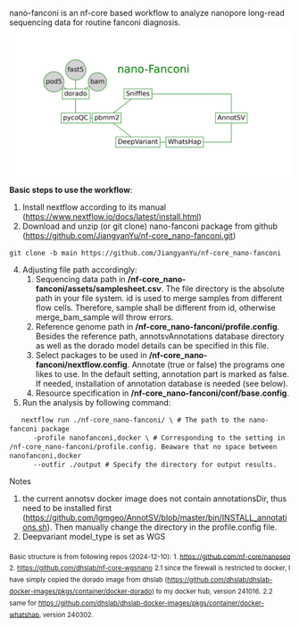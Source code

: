 nano-fanconi is an nf-core based workflow to analyze nanopore long-read sequencing data for routine fanconi diagnosis.
![Description](https://github.com/JiangyanYu/nf-core_nano-fanconi/blob/main/docs/workflow_complete_graph.png)
**Basic steps to use the workflow**:
1. Install nextflow according to its manual (https://www.nextflow.io/docs/latest/install.html)
2. Download and unzip (or git clone) nano-fanconi package from github (https://github.com/JiangyanYu/nf-core_nano-fanconi.git)
```
git clone -b main https://github.com/JiangyanYu/nf-core_nano-fanconi
```
4. Adjusting file path accordingly:
   1) Sequencing data path in **/nf-core_nano-fanconi/assets/samplesheet.csv**. The file directory is the absolute path in your file system. id is used to merge samples from different flow cells. Therefore, sample shall be different from id, otherwise merge_bam_sample will throw errors.
   2) Reference genome path in **/nf-core_nano-fanconi/profile.config**. Besides the reference path, annotsvAnnotations database directory as well as the dorado model details can be specified in this file.
   3) Select packages to be used in **/nf-core_nano-fanconi/nextflow.config**. Annotate (true or false) the programs one likes to use. In the default setting, annotation part is marked as false. If needed, installation of annotation database is needed (see below).
   4) Resource specification in **/nf-core_nano-fanconi/conf/base.config**.
5. Run the analysis by following command:
```
   nextflow run ./nf-core_nano-fanconi/ \ # The path to the nano-fanconi package
      -profile nanofanconi,docker \ # Corresponding to the setting in /nf-core_nano-fanconi/profile.config. Beaware that no space between nanofanconi,docker 
      --outfir ./output # Specify the directory for output results.
```


Notes
1) the current annotsv docker image does not contain annotationsDir, thus need to be installed first (https://github.com/lgmgeo/AnnotSV/blob/master/bin/INSTALL_annotations.sh). Then manually change the directory in the profile.config file.
2) Deepvariant model_type is set as WGS

   
<sub>Basic structure is from following repos (2024-12-10):</sub>
<sub>1. https://github.com/nf-core/nanoseq</sub>
<sub>2. https://github.com/dhslab/nf-core-wgsnano</sub>
<sub>2.1 since the firewall is restricted to docker, I have simply copied the dorado image from dhslab (https://github.com/dhslab/dhslab-docker-images/pkgs/container/docker-dorado) to my docker hub, version 241016.</sub>
<sub>2.2 same for https://github.com/dhslab/dhslab-docker-images/pkgs/container/docker-whatshap, version 240302.</sub>


